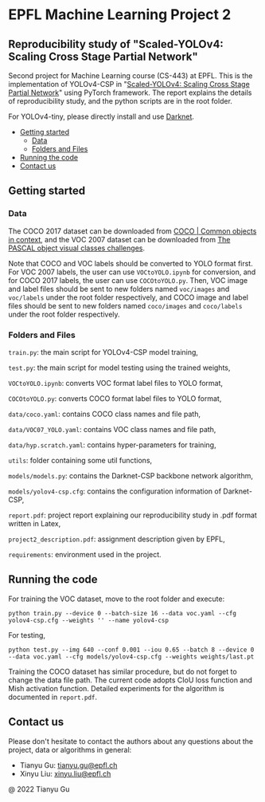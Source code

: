 # EPFL Machine Learning Project 2

## Reproducibility study of "Scaled-YOLOv4: Scaling Cross Stage Partial Network"

Second project for Machine Learning course (CS-443) at EPFL. 
This is the implementation of YOLOv4-CSP in "[Scaled-YOLOv4: Scaling
Cross Stage Partial Network](https://arxiv.org/abs/2011.08036)" 
using PyTorch framework. The report explains the details of reproducibility study, 
and the python scripts are in the root folder.

For YOLOv4-tiny, please directly install and use [Darknet](https://github.com/AlexeyAB/darknet).

* [Getting started](#getting-started)
    * [Data](#data)
    * [Folders and Files](#folders-and-files)
* [Running the code](#running-the-code)
* [Contact us](#contact-us)

## Getting started

### Data

The COCO 2017 dataset can be downloaded from [COCO | 
Common objects in context](https://cocodataset.org/#download),
and the VOC 2007 dataset can be downloaded from [The PASCAL
object visual classes challenges](http://host.robots.ox.ac.uk/pascal/VOC/voc2007/).

Note that COCO and VOC labels should be converted to YOLO format first. 
For VOC 2007 labels, the user can use `VOCtoYOLO.ipynb` for conversion,
and for COCO 2017 labels, the user can use `COCOtoYOLO.py`.
Then, VOC image and label files should be sent to new folders named `voc/images` and `voc/labels` 
under the root folder respectively, and COCO image and label files should be sent
to new folders named `coco/images` and `coco/labels` under the root folder respectively.


### Folders and Files

`train.py`: the main script for YOLOv4-CSP model training, 

`test.py`: the main script for model testing using the trained weights,

`VOCtoYOLO.ipynb`: converts VOC format label files to YOLO format,

`COCOtoYOLO.py`: converts COCO format label files to YOLO format,

`data/coco.yaml`: contains COCO class names and file path,

`data/VOC07_YOLO.yaml`: contains VOC class names and file path,

`data/hyp.scratch.yaml`: contains hyper-parameters for training,

`utils`: folder containing some util functions,

`models/models.py`: contains the Darknet-CSP backbone network algorithm,

`models/yolov4-csp.cfg`: contains the configuration information of Darknet-CSP,

`report.pdf`: project report explaining our reproducibility study in .pdf format written in Latex,

`project2_description.pdf`: assignment description given by EPFL,

`requirements`: environment used in the project.

## Running the code

For training the VOC dataset, move to the root folder and execute:

    python train.py --device 0 --batch-size 16 --data voc.yaml --cfg yolov4-csp.cfg --weights '' --name yolov4-csp

For testing, 

    python test.py --img 640 --conf 0.001 --iou 0.65 --batch 8 --device 0 --data voc.yaml --cfg models/yolov4-csp.cfg --weights weights/last.pt

Training the COCO dataset has similar procedure, but do not forget to change the data file path.
The current code adopts CIoU loss function and Mish activation function. 
Detailed experiments for the algorithm is documented in `report.pdf`.

## Contact us
Please don't hesitate to contact the authors about any questions about the project, data or algorithms in general:

* Tianyu Gu: tianyu.gu@epfl.ch
* Xinyu Liu: xinyu.liu@epfl.ch

@ 2022 Tianyu Gu